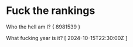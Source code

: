 # Fuck the rankings

Who the hell am I?
{ 8981539 }

What fucking year is it?
[ 2024-10-15T22:30:00Z ]
